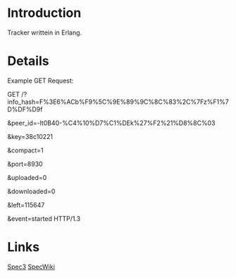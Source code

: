 # Introduction #
Tracker writtein in Erlang.

# Details #
Example GET Request:

GET /?info\_hash=F%3E6%ACb%F9%5C%9E%89%9C%8C%83%2C%7Fz%F1%7D%DF%D9f

&peer\_id=-lt0B40-%C4%10%D7%C1%DEk%27%F2%21%D8%8C%03

&key=38c10221

&compact=1

&port=8930

&uploaded=0

&downloaded=0

&left=115647

&event=started HTTP/1.3

# Links #
[Spec3](http://bittorrent.org/beps/bep_0003.html)
[SpecWiki](http://wiki.theory.org/BitTorrentSpecification)